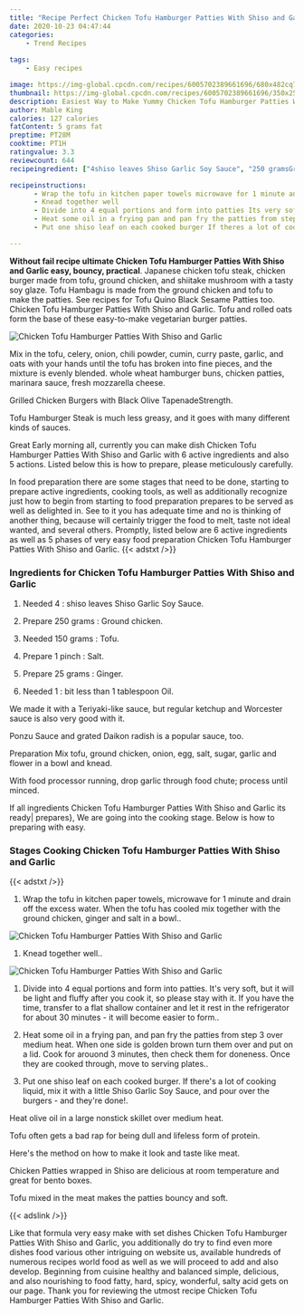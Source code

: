```yaml
---
title: "Recipe Perfect Chicken Tofu Hamburger Patties With Shiso and Garlic"
date: 2020-10-23 04:47:44
categories:
    - Trend Recipes
    
tags:
    - Easy recipes

image: https://img-global.cpcdn.com/recipes/6005702389661696/680x482cq70/chicken-tofu-hamburger-patties-with-shiso-and-garlic-recipe-main-photo.jpg
thumbnail: https://img-global.cpcdn.com/recipes/6005702389661696/350x250cq70/chicken-tofu-hamburger-patties-with-shiso-and-garlic-recipe-main-photo.jpg
description: Easiest Way to Make Yummy Chicken Tofu Hamburger Patties With Shiso and Garlic with 6 ingredients and 5 stages of easy cooking.
author: Mable King
calories: 127 calories
fatContent: 5 grams fat
preptime: PT28M
cooktime: PT1H
ratingvalue: 3.3
reviewcount: 644
recipeingredient: ["4shiso leaves Shiso Garlic Soy Sauce", "250 gramsGround chicken", "150 gramsTofu", "1 pinchSalt", "25 gramsGinger", "1bit less than 1 tablespoon Oil"]

recipeinstructions: 
      - Wrap the tofu in kitchen paper towels microwave for 1 minute and drain off the excess water When the tofu has cooled mix together with the ground chicken ginger and salt in a bowl 
      - Knead together well 
      - Divide into 4 equal portions and form into patties Its very soft but it will be light and fluffy after you cook it so please stay with it If you have the time transfer to a flat shallow container and let it rest in the refrigerator for about 30 minutes  it will become easier to form 
      - Heat some oil in a frying pan and pan fry the patties from step 3 over medium heat  When one side is golden brown turn them over and put on a lid Cook for arouond 3 minutes then check them for doneness  Once they are cooked through move to serving plates 
      - Put one shiso leaf on each cooked burger If theres a lot of cooking liquid mix it with a little Shiso Garlic Soy Sauce and pour over the burgers  and theyre done

---
```




**Without fail recipe ultimate Chicken Tofu Hamburger Patties With Shiso and Garlic easy, bouncy, practical**. Japanese chicken tofu steak, chicken burger made from tofu, ground chicken, and shiitake mushroom with a tasty soy glaze. Tofu Hambagu is made from the ground chicken and tofu to make the patties. See recipes for Tofu Quino Black Sesame Patties too. Chicken Tofu Hamburger Patties With Shiso and Garlic. Tofu and rolled oats form the base of these easy-to-make vegetarian burger patties.


![Chicken Tofu Hamburger Patties With Shiso and Garlic](https://img-global.cpcdn.com/recipes/6005702389661696/680x482cq70/chicken-tofu-hamburger-patties-with-shiso-and-garlic-recipe-main-photo.jpg "Chicken Tofu Hamburger Patties With Shiso and Garlic")



Mix in the tofu, celery, onion, chili powder, cumin, curry paste, garlic, and oats with your hands until the tofu has broken into fine pieces, and the mixture is evenly blended. whole wheat hamburger buns, chicken patties, marinara sauce, fresh mozzarella cheese.

Grilled Chicken Burgers with Black Olive TapenadeStrength.

Tofu Hamburger Steak is much less greasy, and it goes with many different kinds of sauces.


Great Early morning all, currently you can make dish Chicken Tofu Hamburger Patties With Shiso and Garlic with 6 active ingredients and also 5 actions. Listed below this is how to prepare, please meticulously carefully.

In food preparation there are some stages that need to be done, starting to prepare active ingredients, cooking tools, as well as additionally recognize just how to begin from starting to food preparation prepares to be served as well as delighted in. See to it you has adequate time and no is thinking of another thing, because will certainly trigger the food to melt, taste not ideal wanted, and several others. Promptly, listed below are 6 active ingredients as well as 5 phases of very easy food preparation Chicken Tofu Hamburger Patties With Shiso and Garlic.
{{< adstxt />}}

### Ingredients for Chicken Tofu Hamburger Patties With Shiso and Garlic


1. Needed 4 : shiso leaves Shiso Garlic Soy Sauce.

1. Prepare 250 grams : Ground chicken.

1. Needed 150 grams : Tofu.

1. Prepare 1 pinch : Salt.

1. Prepare 25 grams : Ginger.

1. Needed 1 : bit less than 1 tablespoon Oil.


We made it with a Teriyaki-like sauce, but regular ketchup and Worcester sauce is also very good with it.

Ponzu Sauce and grated Daikon radish is a popular sauce, too.

Preparation Mix tofu, ground chicken, onion, egg, salt, sugar, garlic and flower in a bowl and knead.

With food processor running, drop garlic through food chute; process until minced.


If all ingredients Chicken Tofu Hamburger Patties With Shiso and Garlic its ready| prepares}, We are going into the cooking stage. Below is how to preparing with easy.

### Stages Cooking Chicken Tofu Hamburger Patties With Shiso and Garlic

{{< adstxt />}}


1. Wrap the tofu in kitchen paper towels, microwave for 1 minute and drain off the excess water. When the tofu has cooled mix together with the ground chicken, ginger and salt in a bowl..



![Chicken Tofu Hamburger Patties With Shiso and Garlic](https://img-global.cpcdn.com/steps/6717158387089408/160x128cq70/chicken-tofu-hamburger-patties-with-shiso-and-garlic-recipe-step-1-photo.jpg" "Chicken Tofu Hamburger Patties With Shiso and Garlic")



1. Knead together well..



![Chicken Tofu Hamburger Patties With Shiso and Garlic](https://img-global.cpcdn.com/steps/6364286558404608/160x128cq70/chicken-tofu-hamburger-patties-with-shiso-and-garlic-recipe-step-2-photo.jpg" "Chicken Tofu Hamburger Patties With Shiso and Garlic")



1. Divide into 4 equal portions and form into patties. It&#39;s very soft, but it will be light and fluffy after you cook it, so please stay with it. If you have the time, transfer to a flat shallow container and let it rest in the refrigerator for about 30 minutes - it will become easier to form..



1. Heat some oil in a frying pan, and pan fry the patties from step 3 over medium heat.  When one side is golden brown turn them over and put on a lid. Cook for arouond 3 minutes, then check them for doneness.  Once they are cooked through, move to serving plates..



1. Put one shiso leaf on each cooked burger. If there&#39;s a lot of cooking liquid, mix it with a little Shiso Garlic Soy Sauce, and pour over the burgers - and they&#39;re done!.




Heat olive oil in a large nonstick skillet over medium heat.

Tofu often gets a bad rap for being dull and lifeless form of protein.

Here&#39;s the method on how to make it look and taste like meat.

Chicken Patties wrapped in Shiso are delicious at room temperature and great for bento boxes.

Tofu mixed in the meat makes the patties bouncy and soft.


{{< adslink />}}

Like that formula very easy make with set dishes Chicken Tofu Hamburger Patties With Shiso and Garlic, you additionally do try to find even more dishes food various other intriguing on website us, available hundreds of numerous recipes world food as well as we will proceed to add and also develop. Beginning from cuisine healthy and balanced simple, delicious, and also nourishing to food fatty, hard, spicy, wonderful, salty acid gets on our page. Thank you for reviewing the utmost recipe Chicken Tofu Hamburger Patties With Shiso and Garlic.
